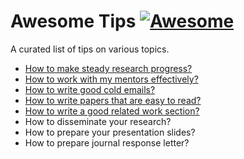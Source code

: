 # Awesome Tips [![Awesome](https://cdn.rawgit.com/sindresorhus/awesome/d7305f38d29fed78fa85652e3a63e154dd8e8829/media/badge.svg)](https://github.com/sindresorhus/awesome)

A curated list of tips on various topics. 

- [How to make steady research progress?](steady-progress.md)
- [How to work with my mentors effectively?](main/working-with-mentor.md)
- [How to write good cold emails?](cold-emails.md)
- [How to write papers that are easy to read?](paper-writing.md)
- [How to write a good related work section?](related-work.md)
- How to disseminate your research?
- How to prepare your presentation slides?
- How to prepare journal response letter?

